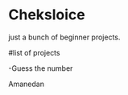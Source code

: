 # Cheksloice
 just a bunch of beginner projects.


#list of projects

-Guess the number
	


Amanedan
